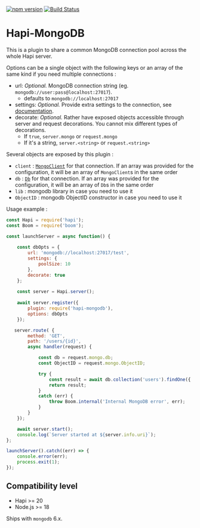[![npm version](https://badge.fury.io/js/hapi-mongodb.svg)](http://badge.fury.io/js/hapi-mongodb)
[![Build Status](https://github.com/Marsup/hapi-mongodb/actions/workflows/ci.yml/badge.svg)](https://github.com/Marsup/hapi-mongodb/actions?query=workflow%3Aci)

# Hapi-MongoDB

This is a plugin to share a common MongoDB connection pool across the whole Hapi server.

Options can be a single object with the following keys or an array of the same kind if you need multiple connections :

- url: *Optional.* MongoDB connection string (eg. `mongodb://user:pass@localhost:27017`).
    - defaults to `mongodb://localhost:27017`
- settings: *Optional.* Provide extra settings to the connection, see [documentation](http://mongodb.github.io/node-mongodb-native/3.1/api/MongoClient.html#.connect).
- decorate: *Optional.* Rather have exposed objects accessible through server and request decorations. You cannot mix different types of decorations.
    - If `true`, `server.mongo` or `request.mongo`
    - If it's a string, `server.<string>` or `request.<string>`

Several objects are exposed by this plugin :

- `client` : [`MongoClient`](http://mongodb.github.io/node-mongodb-native/3.1/api/MongoClient.html) for that connection. If an array was provided for the configuration, it will be an array of `MongoClient`s in the same order
- `db` : [`Db`](http://mongodb.github.io/node-mongodb-native/3.1/api/Db.html) for that connection. If an array was provided for the configuration, it will be an array of `Db`s in the same order
- `lib` : mongodb library in case you need to use it
- `ObjectID` : mongodb ObjectID constructor in case you need to use it

Usage example :
```js
const Hapi = require('hapi');
const Boom = require('boom');

const launchServer = async function() {
    
    const dbOpts = {
        url: 'mongodb://localhost:27017/test',
        settings: {
            poolSize: 10
        },
        decorate: true
    };
    
    const server = Hapi.server();
    
    await server.register({
        plugin: require('hapi-mongodb'),
        options: dbOpts
    });

   server.route( {
        method: 'GET',
        path: '/users/{id}',
        async handler(request) {

            const db = request.mongo.db;
            const ObjectID = request.mongo.ObjectID;

            try {
                const result = await db.collection('users').findOne({  _id: new ObjectID(request.params.id) });
                return result;
            }
            catch (err) {
                throw Boom.internal('Internal MongoDB error', err);
            }
        }
    });

    await server.start();
    console.log(`Server started at ${server.info.uri}`);
};

launchServer().catch((err) => {
    console.error(err);
    process.exit(1);
});
```

## Compatibility level

* Hapi >= 20
* Node.js >= 18

Ships with `mongodb` 6.x.

